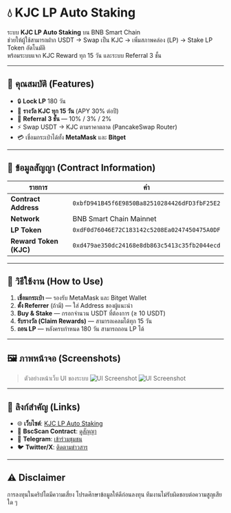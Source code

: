 # 💧 KJC LP Auto Staking

ระบบ **KJC LP Auto Staking** บน BNB Smart Chain  
ช่วยให้ผู้ใช้สามารถฝาก USDT → Swap เป็น KJC → เพิ่มสภาพคล่อง (LP) → Stake LP Token อัตโนมัติ  
พร้อมระบบแจก KJC Reward ทุก 15 วัน และระบบ Referral 3 ชั้น

---

## 📌 คุณสมบัติ (Features)
- 🔒 **Lock LP** 180 วัน
- 🎁 **รางวัล KJC ทุก 15 วัน** (APY 30% ต่อปี)
- 👥 **Referral 3 ชั้น** — 10% / 3% / 2%
- ⚡ Swap USDT → KJC ตามราคาตลาด (PancakeSwap Router)
- 💳 เชื่อมกระเป๋าได้ทั้ง **MetaMask** และ **Bitget**

---

## 📝 ข้อมูลสัญญา (Contract Information)

| รายการ               | ค่า |
|----------------------|-----|
| **Contract Address** | `0xbfD941B45f6E9850Ba82510284426dFD3fbF25E2` |
| **Network**          | BNB Smart Chain Mainnet |
| **LP Token**         | `0xdF0d76046E72C183142c5208Ea0247450475A0DF` |
| **Reward Token (KJC)**| `0xd479ae350dc24168e8db863c5413c35fb2044ecd` |

---

## 🚀 วิธีใช้งาน (How to Use)

1. **เชื่อมกระเป๋า** — รองรับ MetaMask และ Bitget Wallet
2. **ตั้ง Referrer** (ถ้ามี) — ใส่ Address ของผู้แนะนำ
3. **Buy & Stake** — กรอกจำนวน USDT ที่ต้องการ (≥ 10 USDT)
4. **รับรางวัล (Claim Rewards)** — สามารถเคลมได้ทุก 15 วัน
5. **ถอน LP** — หลังครบกำหนด 180 วัน สามารถถอน LP ได้

---

## 🖼️ ภาพหน้าจอ (Screenshots)
> ตัวอย่างหน้าเว็บ UI ของระบบ
![UI Screenshot](./screenshot1.png)
![UI Screenshot](./screenshot2.png)

---

## 🔗 ลิงก์สำคัญ (Links)
- 🌐 **เว็บไซต์**: [KJC LP Auto Staking](https://yourwebsite.com)
- 📜 **BscScan Contract**: [ดูสัญญา](https://bscscan.com/address/0xbfD941B45f6E9850Ba82510284426dFD3fbF25E2)
- 📢 **Telegram**: [เข้าร่วมชุมชน](https://t.me/yourchannel)
- 🐦 **Twitter/X**: [ติดตามข่าวสาร](https://twitter.com/youraccount)

---

## ⚠️ Disclaimer
การลงทุนในคริปโตมีความเสี่ยง โปรดศึกษาข้อมูลให้ดีก่อนลงทุน ทีมงานไม่รับผิดชอบต่อความสูญเสียใด ๆ
